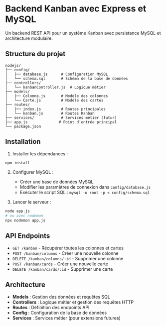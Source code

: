 # Backend Kanban avec Express et MySQL

Un backend REST API pour un système Kanban avec persistance MySQL et architecture modulaire.

## Structure du projet

```
nodejs/
├── config/
│   ├── database.js      # Configuration MySQL
│   └── schema.sql       # Schéma de la base de données
├── controllers/
│   └── kanbanController.js  # Logique métier
├── models/
│   ├── Colonne.js       # Modèle des colonnes
│   └── Carte.js         # Modèle des cartes
├── routes/
│   ├── index.js         # Routes principales
│   └── kanban.js        # Routes Kanban
├── services/            # Services métier (futur)
├── app.js              # Point d'entrée principal
└── package.json
```

## Installation

1. Installer les dépendances :
```bash
npm install
```

2. Configurer MySQL :
   - Créer une base de données MySQL
   - Modifier les paramètres de connexion dans `config/database.js`
   - Exécuter le script SQL : `mysql -u root -p < config/schema.sql`

3. Lancer le serveur :
```bash
node app.js
# ou avec nodemon
npx nodemon app.js
```

## API Endpoints

- `GET /kanban` - Récupérer toutes les colonnes et cartes
- `POST /kanban/columns` - Créer une nouvelle colonne
- `DELETE /kanban/columns/:id` - Supprimer une colonne
- `POST /kanban/cards` - Créer une nouvelle carte
- `DELETE /kanban/cards/:id` - Supprimer une carte

## Architecture

- **Models** : Gestion des données et requêtes SQL
- **Controllers** : Logique métier et gestion des requêtes HTTP
- **Routes** : Définition des endpoints API
- **Config** : Configuration de la base de données
- **Services** : Services métier (pour extensions futures)
